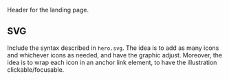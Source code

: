 Header for the landing page.

## SVG

Include the syntax described in `hero.svg`. The idea is to add as many icons and whichever icons as needed, and have the graphic adjust. Moreover, the idea is to wrap each icon in an anchor link element, to have the illustration clickable/focusable.
